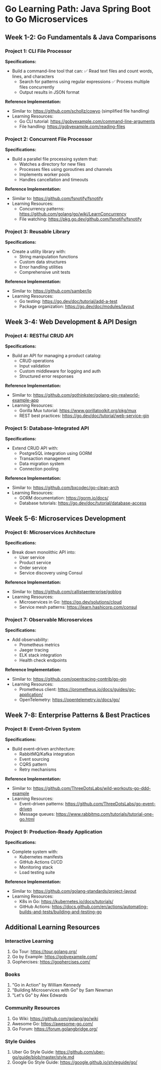 # Go Learning Path: Java Spring Boot to Go Microservices

## Week 1-2: Go Fundamentals & Java Comparisons

### Project 1: CLI File Processor
**Specifications:**
- Build a command-line tool that can:
  ✅ Read text files and count words, lines, and characters
  - Search for patterns using regular expressions
  ✅ Process multiple files concurrently
  - Output results in JSON format
  
**Reference Implementation:**
- Similar to: https://github.com/schollz/cowyo (simplified file handling)
- Learning Resources:
  - Go CLI tutorial: https://gobyexample.com/command-line-arguments
  - File handling: https://gobyexample.com/reading-files

### Project 2: Concurrent File Processor
**Specifications:**
- Build a parallel file processing system that:
  - Watches a directory for new files
  - Processes files using goroutines and channels
  - Implements worker pools
  - Handles cancellation and timeouts
  
**Reference Implementation:**
- Similar to: https://github.com/fsnotify/fsnotify
- Learning Resources:
  - Concurrency patterns: https://github.com/golang/go/wiki/LearnConcurrency
  - File watching: https://pkg.go.dev/github.com/fsnotify/fsnotify

### Project 3: Reusable Library
**Specifications:**
- Create a utility library with:
  - String manipulation functions
  - Custom data structures
  - Error handling utilities
  - Comprehensive unit tests
  
**Reference Implementation:**
- Similar to: https://github.com/samber/lo
- Learning Resources:
  - Go testing: https://go.dev/doc/tutorial/add-a-test
  - Package organization: https://go.dev/doc/modules/layout

## Week 3-4: Web Development & API Design

### Project 4: RESTful CRUD API
**Specifications:**
- Build an API for managing a product catalog:
  - CRUD operations
  - Input validation
  - Custom middleware for logging and auth
  - Structured error responses
  
**Reference Implementation:**
- Similar to: https://github.com/gothinkster/golang-gin-realworld-example-app
- Learning Resources:
  - Gorilla Mux tutorial: https://www.gorillatoolkit.org/pkg/mux
  - REST best practices: https://go.dev/doc/tutorial/web-service-gin

### Project 5: Database-Integrated API
**Specifications:**
- Extend CRUD API with:
  - PostgreSQL integration using GORM
  - Transaction management
  - Data migration system
  - Connection pooling
  
**Reference Implementation:**
- Similar to: https://github.com/bxcodec/go-clean-arch
- Learning Resources:
  - GORM documentation: https://gorm.io/docs/
  - Database tutorials: https://go.dev/doc/tutorial/database-access

## Week 5-6: Microservices Development

### Project 6: Microservices Architecture
**Specifications:**
- Break down monolithic API into:
  - User service
  - Product service
  - Order service
  - Service discovery using Consul
  
**Reference Implementation:**
- Similar to: https://github.com/callistaenterprise/goblog
- Learning Resources:
  - Microservices in Go: https://go.dev/solutions/cloud
  - Service mesh patterns: https://learn.hashicorp.com/consul

### Project 7: Observable Microservices
**Specifications:**
- Add observability:
  - Prometheus metrics
  - Jaeger tracing
  - ELK stack integration
  - Health check endpoints
  
**Reference Implementation:**
- Similar to: https://github.com/opentracing-contrib/go-gin
- Learning Resources:
  - Prometheus client: https://prometheus.io/docs/guides/go-application/
  - OpenTelemetry: https://opentelemetry.io/docs/go/

## Week 7-8: Enterprise Patterns & Best Practices

### Project 8: Event-Driven System
**Specifications:**
- Build event-driven architecture:
  - RabbitMQ/Kafka integration
  - Event sourcing
  - CQRS pattern
  - Retry mechanisms
  
**Reference Implementation:**
- Similar to: https://github.com/ThreeDotsLabs/wild-workouts-go-ddd-example
- Learning Resources:
  - Event-driven patterns: https://github.com/ThreeDotsLabs/go-event-driven
  - Message queues: https://www.rabbitmq.com/tutorials/tutorial-one-go.html

### Project 9: Production-Ready Application
**Specifications:**
- Complete system with:
  - Kubernetes manifests
  - GitHub Actions CI/CD
  - Monitoring stack
  - Load testing suite
  
**Reference Implementation:**
- Similar to: https://github.com/golang-standards/project-layout
- Learning Resources:
  - K8s in Go: https://kubernetes.io/docs/tutorials/
  - GitHub Actions: https://docs.github.com/en/actions/automating-builds-and-tests/building-and-testing-go

## Additional Learning Resources

### Interactive Learning
1. Go Tour: https://tour.golang.org/
2. Go by Example: https://gobyexample.com/
3. Gophercises: https://gophercises.com/

### Books
1. "Go in Action" by William Kennedy
2. "Building Microservices with Go" by Sam Newman
3. "Let's Go" by Alex Edwards

### Community Resources
1. Go Wiki: https://github.com/golang/go/wiki
2. Awesome Go: https://awesome-go.com/
3. Go Forum: https://forum.golangbridge.org/

### Style Guides
1. Uber Go Style Guide: https://github.com/uber-go/guide/blob/master/style.md
2. Google Go Style Guide: https://google.github.io/styleguide/go/